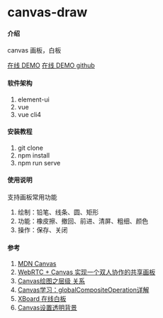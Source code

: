 # canvas-draw

#### 介绍

canvas 画板，白板

[在线 DEMO](https://sanyers.gitee.io/canvas-draw)
[在线 DEMO github](https://sanyers.github.io/canvas-draw)

#### 软件架构

1. element-ui
2. vue
3. vue cli4

#### 安装教程

1.  git clone
2.  npm install
3.  npm run serve

#### 使用说明

支持画板常用功能

1.  绘制：铅笔、线条、圆、矩形
2.  功能：橡皮擦、撤回、前进、清屏、粗细、颜色
3.  操作：保存、关闭

#### 参考

1.  [MDN Canvas](https://developer.mozilla.org/zh-CN/docs/Web/API/Canvas_API)
2.  [WebRTC + Canvas 实现一个双人协作的共享画板](https://juejin.cn/post/6844903811409149965)
3.  [Canvas绘图之层级 关系](http://www.coolneng.com/bbs/?thread-110.htm)
4.  [Canvas学习：globalCompositeOperation详解](https://www.cnblogs.com/fangsmile/p/10132920.html)
5.  [XBoard 在线白板](https://github.com/OXOYO/XBoard)
6.  [Canvas设置透明背景](https://www.ucloud.cn/yun/85967.html)
